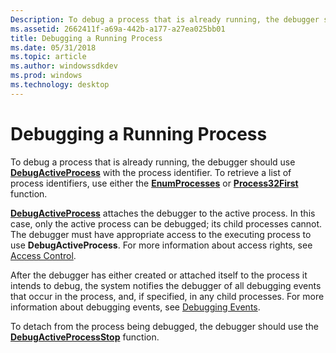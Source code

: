 ```yaml
---
Description: To debug a process that is already running, the debugger should use DebugActiveProcess with the process identifier. To retrieve a list of process identifiers, use either the EnumProcesses or Process32First function.
ms.assetid: 2662411f-a69a-442b-a177-a27ea025bb01
title: Debugging a Running Process
ms.date: 05/31/2018
ms.topic: article
ms.author: windowssdkdev
ms.prod: windows
ms.technology: desktop
---
```


# Debugging a Running Process

To debug a process that is already running, the debugger should use [**DebugActiveProcess**](/windows/win32/WinBase/?branch=master) with the process identifier. To retrieve a list of process identifiers, use either the [**EnumProcesses**](base.enumprocesses) or [**Process32First**](base.process32first) function.

[**DebugActiveProcess**](/windows/win32/WinBase/?branch=master) attaches the debugger to the active process. In this case, only the active process can be debugged; its child processes cannot. The debugger must have appropriate access to the executing process to use **DebugActiveProcess**. For more information about access rights, see [Access Control](security.access_control).

After the debugger has either created or attached itself to the process it intends to debug, the system notifies the debugger of all debugging events that occur in the process, and, if specified, in any child processes. For more information about debugging events, see [Debugging Events](debugging-events.md).

To detach from the process being debugged, the debugger should use the [**DebugActiveProcessStop**](/windows/win32/WinBase/?branch=master) function.

 

 



